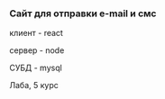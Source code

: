 <h3>Сайт для отправки e-mail и смс</h3>
<p>клиент - react</p>
<p>сервер - node</p>
<p>СУБД - mysql</p>
<p>Лаба, 5 курс</p>
